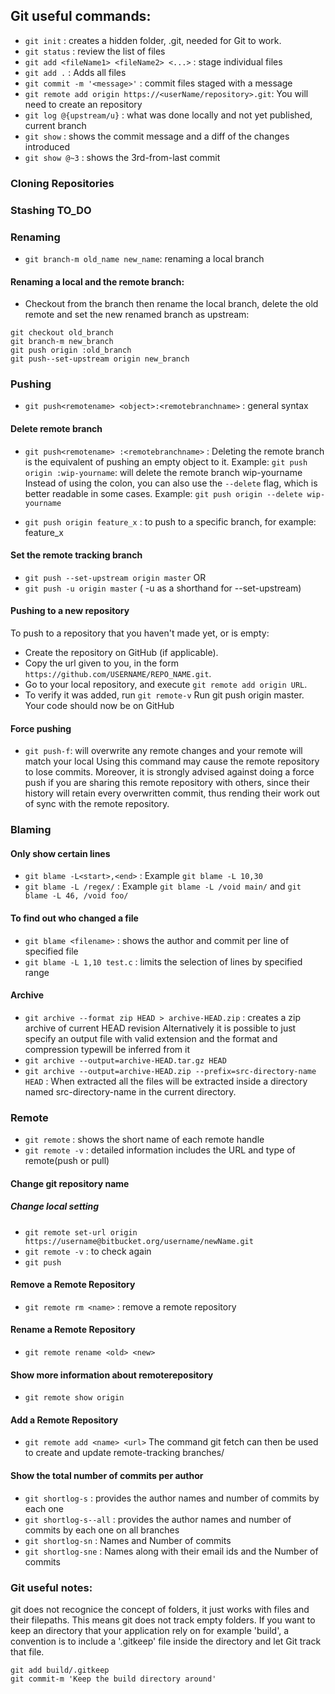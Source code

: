 ## Git useful commands:
- `git init` : creates a hidden folder, .git, needed for Git to work.
- `git status` : review the list of files
- `git add <fileName1> <fileName2> <...>` : stage individual files 
- `git add .` : Adds all files
- `git commit -m '<message>'` : commit files staged with a message
- `git remote add origin https://<userName/repository>.git`: You will need to create an repository
- `git log @{upstream/u}` : what was done locally and not yet published, current branch
- `git show` : shows the commit message and a diff of the changes introduced
- `git show @~3` : shows the 3rd-from-last commit
### Cloning Repositories

### Stashing TO_DO

### Renaming
- `git branch-m old_name new_name`: renaming a local branch
#### Renaming a local and the remote branch:
- Checkout from the branch
then rename the local branch, delete the old remote and set the new renamed branch as upstream:
```
git checkout old_branch
git branch-m new_branch
git push origin :old_branch
git push--set-upstream origin new_branch
```

### Pushing
- `git push<remotename> <object>:<remotebranchname>` : general syntax
#### Delete remote branch
- `git push<remotename> :<remotebranchname>` : Deleting the remote branch is the equivalent of pushing an empty object to it.
Example: `git push origin :wip-yourname`: will delete the remote branch wip-yourname
Instead of using the colon, you can also use the `--delete` flag, which is better readable in some cases.
Example: `git push origin --delete wip-yourname`

- `git push origin feature_x` : to push to a specific branch, for example: feature_x
#### Set the remote tracking branch
- `git push --set-upstream origin master` OR
- `git push -u origin master` ( -u as a shorthand for --set-upstream)
#### Pushing to a new repository
To push to a repository that you haven't made yet, or is empty:
- Create the repository on GitHub (if applicable).
- Copy the url given to you, in the form `https://github.com/USERNAME/REPO_NAME.git`.
- Go to your local repository, and execute `git remote add origin URL`.
- To verify it was added, run `git remote-v` Run git push origin master.
Your code should now be on GitHub

#### Force pushing
- `git push-f`: will overwrite any remote changes and your remote will match your local
Using this command may cause the remote repository to lose commits. Moreover, it is strongly advised
against doing a force push if you are sharing this remote repository with others, since their history will retain every
overwritten commit, thus rending their work out of sync with the remote repository.





### Blaming
#### Only show certain lines
- `git blame -L<start>,<end>` : Example `git blame -L 10,30`
- `git blame -L /regex/` : Example `git blame -L /void main/` and `git blame -L 46, /void foo/`

#### To find out who changed a file
- `git blame <filename>` : shows the author and commit per line of specified file
- `git blame -L 1,10 test.c` : limits the selection of lines by specified range

#### Archive
- `git archive --format zip HEAD > archive-HEAD.zip` : creates a zip archive of current HEAD revision
Alternatively it is possible to just specify an output file with valid extension and the format and compression typewill be inferred from it
- `git archive --output=archive-HEAD.tar.gz HEAD`
- `git archive --output=archive-HEAD.zip --prefix=src-directory-name HEAD` : When extracted all the files will be extracted inside a directory named src-directory-name in the current directory.

### Remote
- `git remote` : shows the short name of each remote handle
- `git remote -v` : detailed information includes the URL and type of remote(push or pull)
#### Change git repository name
##### Change local setting
- `git remote set-url origin https://username@bitbucket.org/username/newName.git`
- `git remote -v` : to check again
- `git push`
#### Remove a Remote Repository
- `git remote rm <name>` : remove a remote repository
#### Rename a Remote Repository
- `git remote rename <old> <new>`
#### Show more information about remoterepository
- `git remote show origin`
#### Add a Remote Repository
- `git remote add <name> <url>`
The command git fetch<name> can then be used to create and update remote-tracking branches<name>/<branch>


#### Show the total number of commits per author
- `git shortlog-s` : provides the author names and number of commits by each one
- `git shortlog-s--all` : provides the author names and number of commits by each one on all branches
- `git shortlog-sn` : Names and Number of commits
- `git shortlog-sne` : Names along with their email ids and the Number of commits

### Git useful notes:
git does not recognice the concept of folders, it just works with files and their filepaths. This means git does not track empty folders.
If you want to keep an directory that your application rely on for example 'build', a convention is to include a '.gitkeep' file inside the directory and let Git track that file.
```
git add build/.gitkeep
git commit-m 'Keep the build directory around'
````



